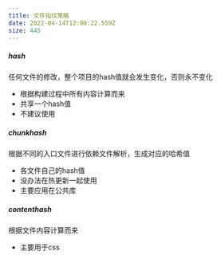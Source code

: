```yaml
---
title: 文件指纹策略
date: 2022-04-14T12:00:22.559Z
size: 445
---
```

##### hash

任何文件的修改，整个项目的hash值就会发生变化，否则永不变化

- 根据构建过程中所有内容计算而来
- 共享一个hash值
- 不建议使用

##### chunkhash

根据不同的入口文件进行依赖文件解析，生成对应的哈希值

- 各文件自己的hash值
- 没办法在热更新一起使用
- 主要应用在公共库

##### contenthash

根据文件内容计算而来

- 主要用于css
